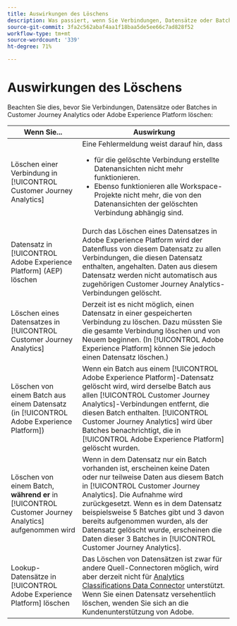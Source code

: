```yaml
---
title: Auswirkungen des Löschens
description: Was passiert, wenn Sie Verbindungen, Datensätze oder Batches in Customer Journey Analytics oder Adobe Experience Platform löschen?
source-git-commit: 3fa2c562abaf4aa1f18baa5de5ee66c7ad828f52
workflow-type: tm+mt
source-wordcount: '339'
ht-degree: 71%

---
```


# Auswirkungen des Löschens

Beachten Sie dies, bevor Sie Verbindungen, Datensätze oder Batches in Customer Journey Analytics oder Adobe Experience Platform löschen:

| Wenn Sie... | Auswirkung |
| --- | --- |
| Löschen einer Verbindung in [!UICONTROL Customer Journey Analytics] | Eine Fehlermeldung weist darauf hin, dass<ul><li>für die gelöschte Verbindung erstellte Datenansichten nicht mehr funktionieren.</li><li> Ebenso funktionieren alle Workspace-Projekte nicht mehr, die von den Datenansichten der gelöschten Verbindung abhängig sind.</li></ul> |
| Datensatz in [!UICONTROL Adobe Experience Platform] (AEP) löschen | Durch das Löschen eines Datensatzes in Adobe Experience Platform wird der Datenfluss von diesem Datensatz zu allen Verbindungen, die diesen Datensatz enthalten, angehalten. Daten aus diesem Datensatz werden nicht automatisch aus zugehörigen Customer Journey Analytics-Verbindungen gelöscht. |
| Löschen eines Datensatzes in [!UICONTROL Customer Journey Analytics] | Derzeit ist es nicht möglich, einen Datensatz in einer gespeicherten Verbindung zu löschen. Dazu müssten Sie die gesamte Verbindung löschen und von Neuem beginnen. (In [!UICONTROL Adobe Experience Platform] können Sie jedoch einen Datensatz löschen.) |
| Löschen von einem Batch aus einem Datensatz (in [!UICONTROL Adobe Experience Platform]) | Wenn ein Batch aus einem [!UICONTROL Adobe Experience Platform]-Datensatz gelöscht wird, wird derselbe Batch aus allen [!UICONTROL Customer Journey Analytics]-Verbindungen entfernt, die diesen Batch enthalten. [!UICONTROL Customer Journey Analytics] wird über Batches benachrichtigt, die in [!UICONTROL Adobe Experience Platform] gelöscht wurden. |
| Löschen von einem Batch, **während er** in [!UICONTROL Customer Journey Analytics] aufgenommen wird | Wenn in dem Datensatz nur ein Batch vorhanden ist, erscheinen keine Daten oder nur teilweise Daten aus diesem Batch in [!UICONTROL Customer Journey Analytics]. Die Aufnahme wird zurückgesetzt. Wenn es in dem Datensatz beispielsweise 5 Batches gibt und 3 davon bereits aufgenommen wurden, als der Datensatz gelöscht wurde, erscheinen die Daten dieser 3 Batches in [!UICONTROL Customer Journey Analytics]. |
| Lookup-Datensätze in [!UICONTROL Adobe Experience Platform] löschen | Das Löschen von Datensätzen ist zwar für andere Quell-Connectoren möglich, wird aber derzeit nicht für [Analytics Classifications Data Connector](https://experienceleague.adobe.com/docs/experience-platform/sources/ui-tutorials/create/adobe-applications/classifications.html?lang=en) unterstützt. Wenn Sie einen Datensatz versehentlich löschen, wenden Sie sich an die Kundenunterstützung von Adobe. |